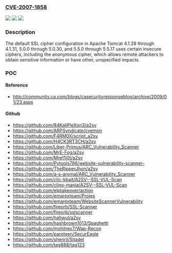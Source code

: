 ### [CVE-2007-1858](https://cve.mitre.org/cgi-bin/cvename.cgi?name=CVE-2007-1858)
![](https://img.shields.io/static/v1?label=Product&message=n%2Fa&color=blue)
![](https://img.shields.io/static/v1?label=Version&message=%3D%20n%2Fa%20&color=brighgreen)
![](https://img.shields.io/static/v1?label=Vulnerability&message=n%2Fa&color=brighgreen)

### Description

The default SSL cipher configuration in Apache Tomcat 4.1.28 through 4.1.31, 5.0.0 through 5.0.30, and 5.5.0 through 5.5.17 uses certain insecure ciphers, including the anonymous cipher, which allows remote attackers to obtain sensitive information or have other, unspecified impacts.

### POC

#### Reference
- http://community.ca.com/blogs/casecurityresponseblog/archive/2009/01/23.aspx

#### Github
- https://github.com/84KaliPleXon3/a2sv
- https://github.com/ARPSyndicate/cvemon
- https://github.com/F4RM0X/script_a2sv
- https://github.com/H4CK3RT3CH/a2sv
- https://github.com/Liber-Primus/ARC_Vulnerability_Scanner
- https://github.com/MrE-Fog/a2sv
- https://github.com/Mre11i0t/a2sv
- https://github.com/Pytools786/website-vulnerability-scanner-
- https://github.com/TheRipperJhon/a2sv
- https://github.com/a-s-aromal/ARC_Vulnerability_Scanner
- https://github.com/clic-kbait/A2SV--SSL-VUL-Scan
- https://github.com/clino-mania/A2SV--SSL-VUL-Scan
- https://github.com/elptakeover/action
- https://github.com/emarexteam/Projes
- https://github.com/emarexteam/WebsiteScannerVulnerability
- https://github.com/fireorb/SSL-Scanner
- https://github.com/fireorb/sslscanner
- https://github.com/hahwul/a2sv
- https://github.com/hashbrown1013/Spaghetti
- https://github.com/mohitrex7/Wap-Recon
- https://github.com/paroteen/SecurEagle
- https://github.com/shenril/Sitadel
- https://github.com/tag888/tag123


